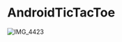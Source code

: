 # AndroidTicTacToe
![IMG_4423](https://user-images.githubusercontent.com/44835809/65299943-d5822200-db9b-11e9-97a8-0e8478d117b8.jpg)
